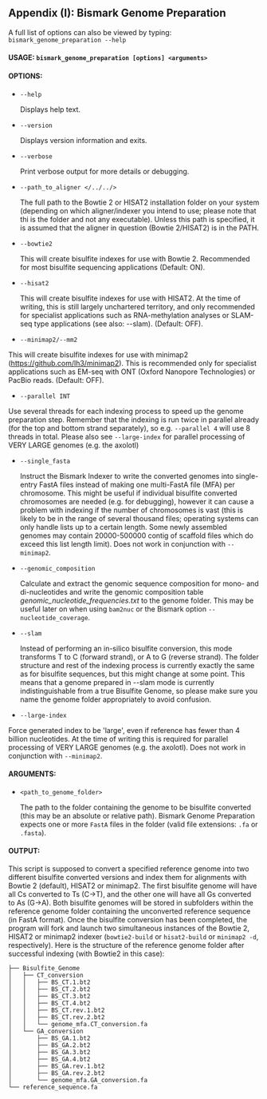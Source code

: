 ## Appendix (I): Bismark Genome Preparation

A full list of options can also be viewed by typing: `bismark_genome_preparation --help`

#### USAGE: `bismark_genome_preparation [options] <arguments>`

#### OPTIONS:

- `--help`

  Displays help text.

- `--version`

  Displays version information and exits.

- `--verbose`

  Print verbose output for more details or debugging.

- `--path_to_aligner </../../>`

  The full path to the Bowtie 2 or HISAT2 installation folder on your system (depending on which aligner/indexer you intend to use; please note that thi is the folder and not any executable). Unless this path is specified, it is assumed that the aligner in question (Bowtie 2/HISAT2) is in the PATH.

- `--bowtie2`

  This will create bisulfite indexes for use with Bowtie 2. Recommended for most bisulfite sequencing applications (Default: ON).

- `--hisat2`

  This will create bisulfite indexes for use with HISAT2. At the time of writing, this is still largely unchartered territory, and only recommended for specialist applications such as RNA-methylation analyses or SLAM-seq type applications (see also: --slam). (Default: OFF).

- `--minimap2/--mm2`

This will create bisulfite indexes for use with minimap2 (https://github.com/lh3/minimap2). This is recommended only for specialist applications such as EM-seq with ONT (Oxford Nanopore Technologies) or PacBio reads. (Default: OFF).

- `--parallel INT`

Use several threads for each indexing process to speed up the genome preparation step. Remember that the indexing is run twice in parallel already (for the top and bottom strand separately), so e.g. `--parallel 4` will use 8 threads in total. Please also see `--large-index` for parallel processing of VERY LARGE genomes (e.g. the axolotl)

- `--single_fasta`

  Instruct the Bismark Indexer to write the converted genomes into single-entry FastA files instead of making one multi-FastA file (MFA) per chromosome. This might be useful if individual bisulfite converted chromosomes are needed (e.g. for debugging), however it can cause a problem with indexing if the number of chromosomes is vast (this is likely to be in the range of several thousand files; operating systems can only handle lists up to a certain length. Some newly assembled genomes may contain 20000-500000 contig of scaffold files which do exceed this list length limit). Does not work in conjunction with `--minimap2`.

- `--genomic_composition`

  Calculate and extract the genomic sequence composition for mono- and di-nucleotides and write the genomic composition table _genomic_nucleotide_frequencies.txt_ to the genome folder. This may be useful later on when using `bam2nuc` or the Bismark option `--nucleotide_coverage`.

- `--slam`

  Instead of performing an in-silico bisulfite conversion, this mode transforms T to C (forward strand), or A to G (reverse strand). The folder structure and rest of the indexing process is currently exactly the same as for bisulfite sequences, but this might change at some point. This means that a genome prepared in --slam mode is currently indistinguishable from a true Bisulfite Genome, so please make sure you name the genome folder appropriately to avoid confusion.

- `--large-index`

Force generated index to be 'large', even if reference has fewer than 4 billion nucleotides. At the time of writing this is required for parallel processing of VERY LARGE genomes (e.g. the axolotl). Does not work in conjunction with `--minimap2`.

#### ARGUMENTS:

- `<path_to_genome_folder>`

  The path to the folder containing the genome to be bisulfite converted (this may be an absolute or relative path). Bismark Genome Preparation expects one or more `FastA` files in the folder (valid file extensions: `.fa` or `.fasta`).

#### OUTPUT:

This script is supposed to convert a specified reference genome into two different bisulfite converted versions and index them for alignments with Bowtie 2 (default), HISAT2 or minimap2. The first bisulfite genome will have all Cs converted to Ts (C->T), and the other one will have all Gs converted to As (G->A).
Both bisulfite genomes will be stored in subfolders within the reference genome folder containing the unconverted reference sequence (in FastA format). Once the bisulfite
conversion has been completed, the program will fork and launch two simultaneous instances of the Bowtie 2, HISAT2 or minimap2 indexer (`bowtie2-build` or `hisat2-build` or `minimap2 -d`, respectively). Here is the structure of the reference genome folder after successful indexing (with Bowtie2 in this case):

```
├── Bisulfite_Genome
│   ├── CT_conversion
│   │   ├── BS_CT.1.bt2
│   │   ├── BS_CT.2.bt2
│   │   ├── BS_CT.3.bt2
│   │   ├── BS_CT.4.bt2
│   │   ├── BS_CT.rev.1.bt2
│   │   ├── BS_CT.rev.2.bt2
│   │   └── genome_mfa.CT_conversion.fa
│   └── GA_conversion
│       ├── BS_GA.1.bt2
│       ├── BS_GA.2.bt2
│       ├── BS_GA.3.bt2
│       ├── BS_GA.4.bt2
│       ├── BS_GA.rev.1.bt2
│       ├── BS_GA.rev.2.bt2
│       └── genome_mfa.GA_conversion.fa
└── reference_sequence.fa
```
